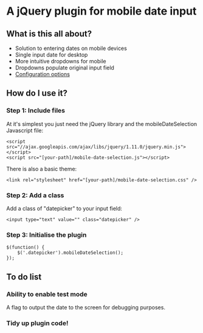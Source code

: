 # A jQuery plugin for mobile date input

## What is this all about?

* Solution to entering dates on mobile devices
* Single input date for desktop
* More intuitive dropdowns for mobile
* Dropdowns populate original input field
* [Configuration options](options.html)

## How do I use it?
### Step 1: Include files

At it's simplest you just need the jQuery library and the mobileDateSelection Javascript file:

    <script src="//ajax.googleapis.com/ajax/libs/jquery/1.11.0/jquery.min.js"></script>
    <script src="[your-path]/mobile-date-selection.js"></script>

There is also a basic theme:

    <link rel="stylesheet" href="[your-path]/mobile-date-selection.css" />

### Step 2: Add a class

Add a class of "datepicker" to your input field:

    <input type="text" value="" class="datepicker" />

### Step 3: Initialise the plugin
    $(function() {
        $('.datepicker').mobileDateSelection();
    });

## To do list

### Ability to enable test mode
A flag to output the date to the screen for debugging purposes.

### Tidy up plugin code!
